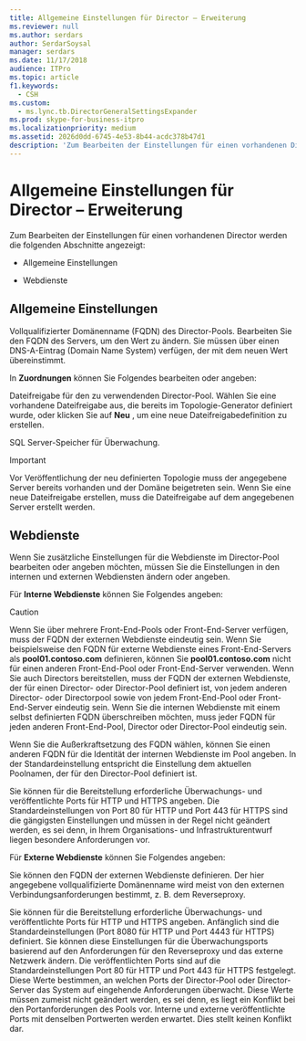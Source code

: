 ```yaml
---
title: Allgemeine Einstellungen für Director – Erweiterung
ms.reviewer: null
ms.author: serdars
author: SerdarSoysal
manager: serdars
ms.date: 11/17/2018
audience: ITPro
ms.topic: article
f1.keywords:
  - CSH
ms.custom:
  - ms.lync.tb.DirectorGeneralSettingsExpander
ms.prod: skype-for-business-itpro
ms.localizationpriority: medium
ms.assetid: 2026d0dd-6745-4e53-8b44-acdc378b47d1
description: 'Zum Bearbeiten der Einstellungen für einen vorhandenen Director werden die folgenden Abschnitte angezeigt:'
---
```


# <a name="director-general-settings-expander"></a>Allgemeine Einstellungen für Director – Erweiterung
 
Zum Bearbeiten der Einstellungen für einen vorhandenen Director werden die folgenden Abschnitte angezeigt:
  
- Allgemeine Einstellungen
    
- Webdienste
    


## <a name="general-settings"></a>Allgemeine Einstellungen

Vollqualifizierter Domänenname (FQDN) des Director-Pools. Bearbeiten Sie den FQDN des Servers, um den Wert zu ändern. Sie müssen über einen DNS-A-Eintrag (Domain Name System) verfügen, der mit dem neuen Wert übereinstimmt.
  
In **Zuordnungen** können Sie Folgendes bearbeiten oder angeben:
  
Dateifreigabe für den zu verwendenden Director-Pool. Wählen Sie eine vorhandene Dateifreigabe aus, die bereits im Topologie-Generator definiert wurde, oder klicken Sie auf **Neu** , um eine neue Dateifreigabedefinition zu erstellen.
  
SQL Server-Speicher für Überwachung.
  
> [!IMPORTANT]
> Vor Veröffentlichung der neu definierten Topologie muss der angegebene Server bereits vorhanden und der Domäne beigetreten sein. Wenn Sie eine neue Dateifreigabe erstellen, muss die Dateifreigabe auf dem angegebenen Server erstellt werden. 
  
## <a name="web-services"></a>Webdienste

Wenn Sie zusätzliche Einstellungen für die Webdienste im Director-Pool bearbeiten oder angeben möchten, müssen Sie die Einstellungen in den internen und externen Webdiensten ändern oder angeben.
  
Für **Interne Webdienste** können Sie Folgendes angeben:
  
> [!CAUTION]
> Wenn Sie über mehrere Front-End-Pools oder Front-End-Server verfügen, muss der FQDN der externen Webdienste eindeutig sein. Wenn Sie beispielsweise den FQDN für externe Webdienste eines Front-End-Servers als **pool01.contoso.com** definieren, können Sie **pool01.contoso.com** nicht für einen anderen Front-End-Pool oder Front-End-Server verwenden. Wenn Sie auch Directors bereitstellen, muss der FQDN der externen Webdienste, der für einen Director- oder Director-Pool definiert ist, von jedem anderen Director- oder Directorpool sowie von jedem Front-End-Pool oder Front-End-Server eindeutig sein. Wenn Sie die internen Webdienste mit einem selbst definierten FQDN überschreiben möchten, muss jeder FQDN für jeden anderen Front-End-Pool, Director oder Director-Pool eindeutig sein.
  
Wenn Sie die Außerkraftsetzung des FQDN wählen, können Sie einen anderen FQDN für die Identität der internen Webdienste im Pool angeben. In der Standardeinstellung entspricht die Einstellung dem aktuellen Poolnamen, der für den Director-Pool definiert ist.
  
Sie können für die Bereitstellung erforderliche Überwachungs- und veröffentlichte Ports für HTTP und HTTPS angeben. Die Standardeinstellungen von Port 80 für HTTP und Port 443 für HTTPS sind die gängigsten Einstellungen und müssen in der Regel nicht geändert werden, es sei denn, in Ihrem Organisations- und Infrastrukturentwurf liegen besondere Anforderungen vor.
  
Für **Externe Webdienste** können Sie Folgendes angeben:
  
Sie können den FQDN der externen Webdienste definieren. Der hier angegebene vollqualifizierte Domänenname wird meist von den externen Verbindungsanforderungen bestimmt, z. B. dem Reverseproxy.
  
Sie können für die Bereitstellung erforderliche Überwachungs- und veröffentlichte Ports für HTTP und HTTPS angeben. Anfänglich sind die Standardeinstellungen (Port 8080 für HTTP und Port 4443 für HTTPS) definiert. Sie können diese Einstellungen für die Überwachungsports basierend auf den Anforderungen für den Reverseproxy und das externe Netzwerk ändern. Die veröffentlichten Ports sind auf die Standardeinstellungen Port 80 für HTTP und Port 443 für HTTPS festgelegt. Diese Werte bestimmen, an welchen Ports der Director-Pool oder Director-Server das System auf eingehende Anforderungen überwacht. Diese Werte müssen zumeist nicht geändert werden, es sei denn, es liegt ein Konflikt bei den Portanforderungen des Pools vor. Interne und externe veröffentlichte Ports mit denselben Portwerten werden erwartet. Dies stellt keinen Konflikt dar.
  

